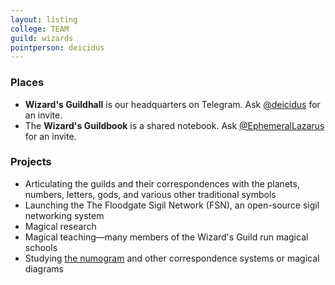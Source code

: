 ```yaml
---
layout: listing
college: TEAM
guild: wizards
pointperson: deicidus
---
```

### Places
* **Wizard's Guildhall** is our headquarters on Telegram. Ask [@deicidus](http://telegram.me/deicidus) for an invite.
* The **Wizard's Guildbook** is a shared notebook. Ask [@EphemeralLazarus](http://telegram.me/EphemeralLazarus) for an invite.

### Projects

* Articulating the guilds and their correspondences with the planets, numbers, letters, gods, and various other traditional symbols
* Launching the The Floodgate Sigil Network (FSN), an open-source sigil networking system
* Magical research
* Magical teaching—many members of the Wizard's Guild run magical schools
* Studying [the numogram](http://ccru.net) and other correspondence systems or magical diagrams
